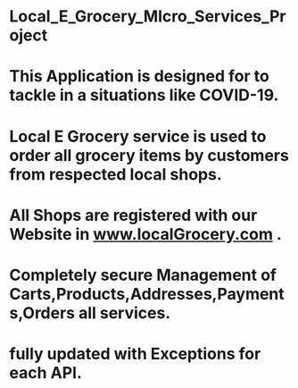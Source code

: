 # Local_E_Grocery_MIcro_Services_Project

# This Application is designed for to tackle in a situations like COVID-19.
# Local E Grocery service is used to order all grocery items by customers from respected local shops.
# All Shops are registered with our Website in www.localGrocery.com .
# Completely secure Management of Carts,Products,Addresses,Payments,Orders all services.
# fully updated with Exceptions for each API.
